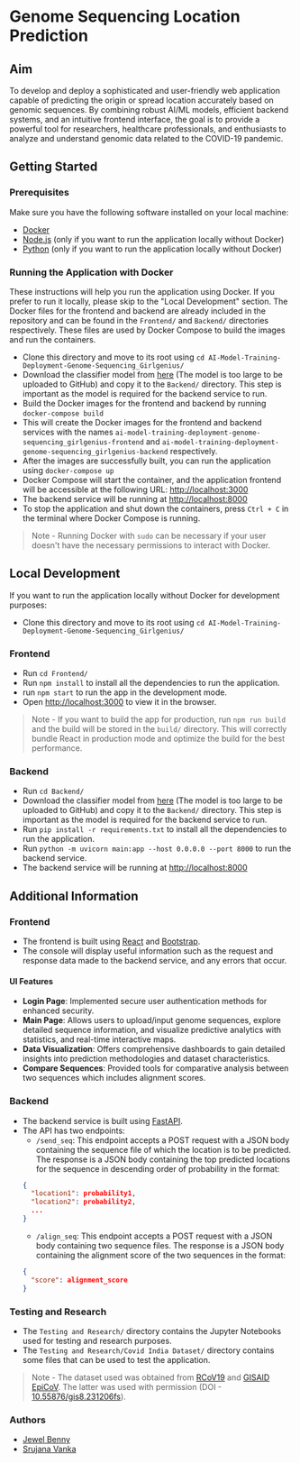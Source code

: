 # Genome Sequencing Location Prediction 

## Aim
To develop and deploy a sophisticated and user-friendly web application capable of predicting the origin or spread location accurately based on genomic sequences. By combining robust AI/ML models, efficient backend systems, and an intuitive frontend interface, the goal is to provide a powerful tool for researchers, healthcare professionals, and enthusiasts to analyze and understand genomic data related to the COVID-19 pandemic.

## Getting Started
### Prerequisites

Make sure you have the following software installed on your local machine:

- [Docker](https://docs.docker.com/get-docker/)
- [Node.js](https://nodejs.org/) (only if you want to run the application locally without Docker)
- [Python](https://www.python.org/downloads/) (only if you want to run the application locally without Docker) 

### Running the Application with Docker

These instructions will help you run the application using Docker. If you prefer to run it locally, please skip to the "Local Development" section. The Docker files for the frontend and backend are already included in the repository and can be found in the `Frontend/` and `Backend/` directories respectively. These files are used by Docker Compose to build the images and run the containers.

- Clone this directory and move to its root using `cd AI-Model-Training-Deployment-Genome-Sequencing_Girlgenius/`
- Download the classifier model from [here](https://iiitaphyd-my.sharepoint.com/:u:/g/personal/jewel_benny_students_iiit_ac_in/Ed6u3YVQ7h9Pjwq-Rb6JwLQB6kSKBD9VpwhktuJX2fliYw?e=cRJYtS) (The model is too large to be uploaded to GitHub) and copy it to the `Backend/` directory. This step is important as the model is required for the backend service to run.
- Build the Docker images for the frontend and backend by running `docker-compose build`
- This will create the Docker images for the frontend and backend services with the names `ai-model-training-deployment-genome-sequencing_girlgenius-frontend` and `ai-model-training-deployment-genome-sequencing_girlgenius-backend` respectively.
- After the images are successfully built, you can run the application using `docker-compose up`
- Docker Compose will start the container, and the application frontend will be accessible at the following URL: [http://localhost:3000](http://localhost:3000)
- The backend service will be running at [http://localhost:8000](http://localhost:8000)
- To stop the application and shut down the containers, press `Ctrl + C` in the terminal where Docker Compose is running.

> Note - Running Docker with `sudo` can be necessary if your user doesn't have the necessary permissions to interact with Docker.

## Local Development 

If you want to run the application locally without Docker for development purposes:
- Clone this directory and move to its root using `cd AI-Model-Training-Deployment-Genome-Sequencing_Girlgenius/`

### Frontend
- Run `cd Frontend/`
- Run `npm install` to install all the dependencies to run the application.
- run `npm start` to run the app in the development mode.
- Open [http://localhost:3000](http://localhost:3000) to view it in the browser.

> Note - If you want to build the app for production, run `npm run build` and the build will be stored in the `build/` directory. This will correctly bundle React in production mode and optimize the build for the best performance.

### Backend
- Run `cd Backend/`
- Download the classifier model from [here](https://iiitaphyd-my.sharepoint.com/:u:/g/personal/jewel_benny_students_iiit_ac_in/Ed6u3YVQ7h9Pjwq-Rb6JwLQB6kSKBD9VpwhktuJX2fliYw?e=cRJYtS) (The model is too large to be uploaded to GitHub) and copy it to the `Backend/` directory. This step is important as the model is required for the backend service to run.
- Run `pip install -r requirements.txt` to install all the dependencies to run the application.
- Run `python -m uvicorn main:app --host 0.0.0.0 --port 8000` to run the backend service.
- The backend service will be running at [http://localhost:8000](http://localhost:8000)

## Additional Information

### Frontend
- The frontend is built using [React](https://reactjs.org/) and [Bootstrap](https://getbootstrap.com/).
- The console will display useful information such as the request and response data made to the backend service, and any errors that occur.

#### UI Features
- **Login Page**: Implemented secure user authentication methods for enhanced security.
- **Main Page**: Allows users to upload/input genome sequences, explore detailed sequence information, and visualize predictive analytics with statistics, and real-time interactive maps.
- **Data Visualization**: Offers comprehensive dashboards to gain detailed insights into prediction methodologies and dataset characteristics.
- **Compare Sequences**: Provided tools for comparative analysis between two sequences which includes alignment scores.


### Backend
- The backend service is built using [FastAPI](https://fastapi.tiangolo.com/).
- The API has two endpoints:
  - `/send_seq`: This endpoint accepts a POST request with a JSON body containing the sequence file of which the location is to be predicted. The response is a JSON body containing the top predicted locations for the sequence in descending order of probability in the format:
  ```json
  {
    "location1": probability1,
    "location2": probability2,
    ...
  }
  ```
  - `/align_seq`: This endpoint accepts a POST request with a JSON body containing two sequence files. The response is a JSON body containing the alignment score of the two sequences in the format:
  ```json
  {
    "score": alignment_score
  }
  ```
### Testing and Research
- The `Testing and Research/` directory contains the Jupyter Notebooks used for testing and research purposes.
- The `Testing and Research/Covid India Dataset/` directory contains some files that can be used to test the application.

> Note - The dataset used was obtained from [RCoV19](https://ngdc.cncb.ac.cn/ncov/?lang=en) and [GISAID EpiCoV](https://www.gisaid.org/). The latter was used with permission (DOI - [10.55876/gis8.231206fs](https://epicov.org/epi3/epi_set/231206fs)).

### Authors
- [Jewel Benny](https://github.com/jewelben)
- [Srujana Vanka](https://github.com/srujana-16)

